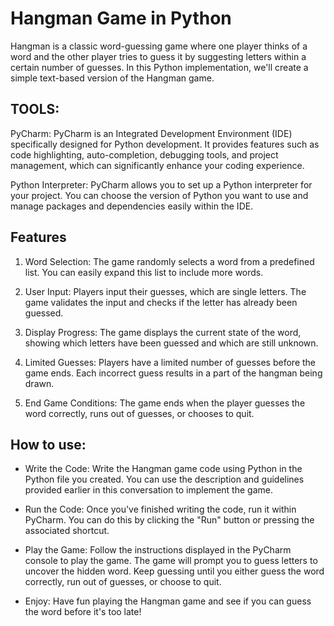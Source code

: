 
# Hangman Game in Python

Hangman is a classic word-guessing game where one player thinks of a word and the other player tries to guess it by suggesting letters within a certain number of guesses. In this Python implementation, we'll create a simple text-based version of the Hangman game.



## TOOLS:

PyCharm: PyCharm is an Integrated Development Environment (IDE) specifically designed for Python development. It provides features such as code highlighting, auto-completion, debugging tools, and project management, which can significantly enhance your coding experience.

Python Interpreter: PyCharm allows you to set up a Python interpreter for your project. You can choose the version of Python you want to use and manage packages and dependencies easily within the IDE.
## Features

1. Word Selection: The game randomly selects a word from a predefined list. You can easily expand this list to include more words.

2. User Input: Players input their guesses, which are single letters. The game validates the input and checks if the letter has already been guessed.

3. Display Progress: The game displays the current state of the word, showing which letters have been guessed and which are still unknown.

4. Limited Guesses: Players have a limited number of guesses before the game ends. Each incorrect guess results in a part of the hangman being drawn.

5. End Game Conditions: The game ends when the player guesses the word correctly, runs out of guesses, or chooses to quit.
## How to use:

- Write the Code: Write the Hangman game code using Python in the Python file you created. You can use the description and guidelines provided earlier in this conversation to implement the game.

- Run the Code: Once you've finished writing the code, run it within PyCharm. You can do this by clicking the "Run" button or pressing the associated shortcut.

- Play the Game: Follow the instructions displayed in the PyCharm console to play the game. The game will prompt you to guess letters to uncover the hidden word. Keep guessing until you either guess the word correctly, run out of guesses, or choose to quit.

- Enjoy: Have fun playing the Hangman game and see if you can guess the word before it's too late!


